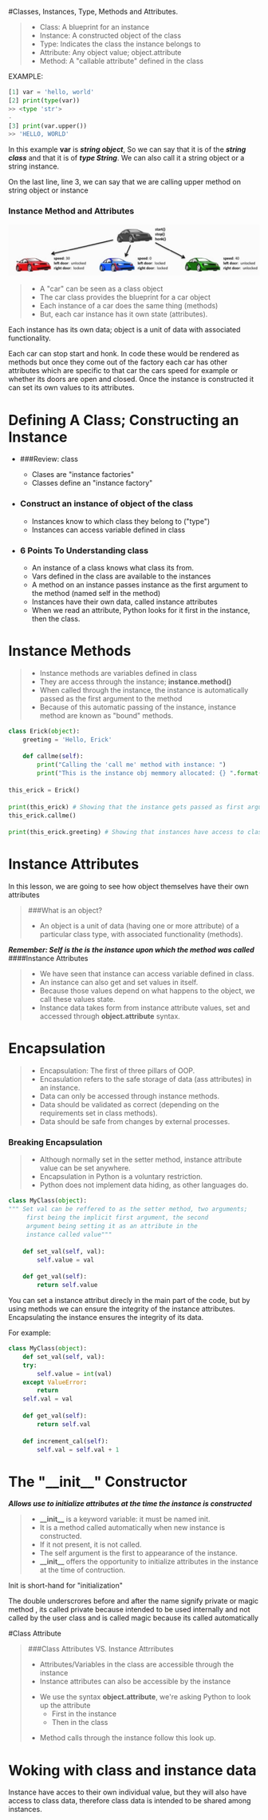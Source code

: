 #Classes, Instances, Type, Methods and Attributes.

> - Class: A blueprint for an instance
> - Instance: A constructed object of the class
> - Type: Indicates the class the instance belongs to
> - Attribute: Any object value; object.attribute
>- Method: A "callable attribute" defined in the class

EXAMPLE:
```py
[1] var = 'hello, world'
[2] print(type(var))
>> <type 'str'>
-
[3] print(var.upper())
>> 'HELLO, WORLD'
```
In this example <b>var</b> is ***string object***, So we can say that it is of the *****string class***** and that it is of 
*****type String*****. We can also call it a string object or a string instance.

On the last line, line 3, we can say that we are calling upper method on string object or instance  
  
### Instance Method and Attributes

![All rights reserved to #TODO add content owner/find out what permission to image before posting. ](./images/car_factory.png "Logo Title Text 1")

> - A "car" can be seen as a class object
> - The car class provides the blueprint for a car object
> - Each instance of a car does the same thing (methods)
> - But, each car instance has it own state (attributes).

Each instance has its own data; object is a unit of data with associated functionality.

Each car can stop start and honk. In code these would be rendered as methods but once they come out of the factory each car has other attributes
which are specific to that car the cars speed for example or whether its doors are open and closed.
Once the instance is constructed it can set its own values to its attributes.

# Defining A Class; Constructing an Instance

* ###Review: class
    + Clases are "instance factories"
    + Classes define an "instance factory"
* ### Construct an instance of object of the class
    + Instances know to which class they belong to ("type")
    + Instances can access variable defined in class

* ### 6 Points To Understanding class
    + An instance of a class knows what class its from.
    + Vars defined in the class are available to the instances
    + A method on an instance passes instance as the first argument to the method (named self in the method)
    + Instances have their own data, called instance attributes
    + When we read an attribute, Python looks for it first in the instance, then the class.

# Instance Methods
> - Instance methods are variables defined in class
> - They are access through the instance; **instance.method()**
> - When called through the instance, the instance is automatically passed as the first argument to the method
> - Because of this automatic passing of the instance, instance method are known as "bound" methods.

```python
class Erick(object):
    greeting = 'Hello, Erick'

    def callme(self):
        print("Calling the 'call me' method with instance: ")
        print("This is the instance obj memmory allocated: {} ".format(self))
        
this_erick = Erick()

print(this_erick) # Showing that the instance gets passed as first argument
this_erick.callme() 

print(this_erick.greeting) # Showing that instances have access to class variable
```

# Instance Attributes
In this lesson, we are going to see how object themselves have their own attributes

> ###What is an object?
> - An object is a unit of data (having one or more attribute) of a particular class type, with associated functionality
(methods).

***Remember: Self is the is the instance upon which the method was called***
####Instance Attributes
> - We have seen that instance can access variable defined in class.
> - An instance can also get and set values in itself.
> - Because those values depend on what happens to the object, we call these values state.
> - Instance data takes form from instance attribute values, set and accessed through **object.attribute** syntax.

# Encapsulation
> - Encapsulation: The first of three pillars of OOP.
> - Encasulation refers to the safe storage of data (ass attributes) in an instance.
> - Data can only be accessed through instance methods.
> - Data should be validated as correct (depending on the requirements set in class methods).
> - Data should be safe from changes by external processes.

### Breaking Encapsulation
> - Although normally set in the setter method, instance attribute value can be set anywhere.
> - Encapsulation in Python is a voluntary restriction.
> - Python does not implement data hiding, as other languages do.

```python
class MyClass(object):
""" Set val can be reffered to as the setter method, two arguments;
     first being the implicit first argument, the second 
     argument being setting it as an attribute in the 
     instance called value"""
     
    def set_val(self, val):
        self.value = val
    
    def get_val(self):
        return self.value
```

You can set a instance attribut direcly in the main part of the code, but by using methods we can ensure the integrity
of the instance attributes. Encapsulating the instance ensures the integrity of its data.

For example:
```python
class MyClass(object):
    def set_val(self, val):
    try:
        self.value = int(val)
    except ValueError:
        return
    self.val = val
    
    def get_val(self):
        return self.val
    
    def increment_cal(self):
        self.val = self.val + 1
```

# The "\_\_init\_\_" Constructor
***Allows use to initialize attributes at the time the instance is constructed***

> - **\_\_init\_\_** is a keyword variable: it must be named init.
> - It is a method called automatically when new instance is constructed.
> - If it not present, it is not called.
> - The self argument is the first to appearance of the instance.
> - **\_\_init\_\_** offers the opportunity to initialize attributes in the instance at the time of contruction.


Init is short-hand for "initialization"  

The double underscrores before and after the name signify private or magic method , its called private because intended
to be used internally and not called by the user class and is called magic because its called automatically

#Class Attribute
> ###Class Attributes VS. Instance Attrributes
> - Attributes/Variables in the class are accessible through the instance
> - Instance attributes can also be accessible by the instance
> * We use the syntax **object.attribute**, we're asking Python to look up the attribute
>    + First in the instance
>    + Then in the class
> - Method calls through the instance follow this look up.

# Woking with class and instance data

Instance have acces to their own individual value, but they will also have access to class data, therefore class data is
intended to be shared among instances.